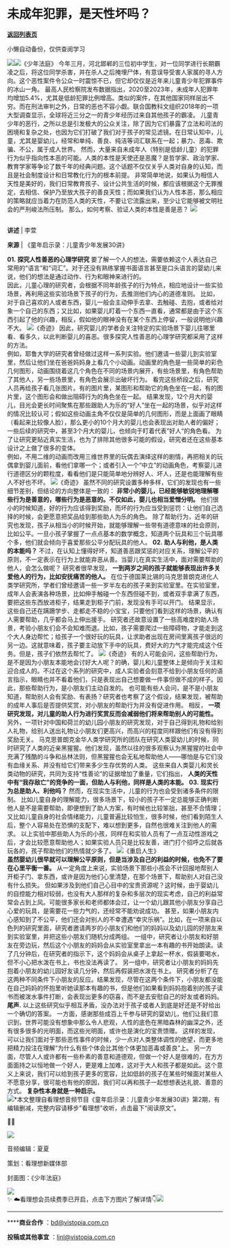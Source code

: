 # 未成年犯罪，是天性坏吗？

[**返回列表页**](/gzh/看理想)

小懒自动备份，仅供查阅学习

![](https://mmbiz.qpic.cn/mmbiz_png/aP7vrTpXJxRA0ViaNRqia18YGj5LgX4VSibTFXfBlkXZakYUA8yBkEQYYmpmDmxH0IZyeY4oUcOiabiaj1PywxF6StQ/640?wx_fmt=png)![](https://mmbiz.qpic.cn/mmbiz_png/aP7vrTpXJxQ3mUkXntMQ8ibIjr7dCibO2icyKiaiar8rsZV0dq8qa5on47ibrHsBphmiaSXAdtL5zFTWtKXLjialhoby4w/640?wx_fmt=png&from;=appmsg)《少年法庭》
今年三月，河北邯郸的三位初中学生，对一位同学进行长期霸凌之后，将这位同学杀害，并在杀人之后掩埋尸体，有意误导受害人家属的寻人方向。这个恶性案件令公众一时震惊不已，但它却仅仅是近年来儿童青少年犯罪事件的冰山一角。
最高人民检察院发布数据指出，2020至2023年，未成年人犯罪年均增加5.4%，尤其是低龄犯罪比例增高。类似的案件，在其他国家同样层出不穷。而在刑法审判之外，日常的恶也不容小觑。联合国教科文组织2018年的一项大型调查显示，全球将近三分之一的青少年经历过来自其他孩子的霸凌。
儿童青少年的恶行，之所以总是引发极大的公众关注，除了因为它们暴露了立法和司法的困境和复杂之处，也因为它们打破了我们对于孩子的常见滤镜。在日常认知中，儿童，尤其是婴幼儿，经常和单纯、善良、纯洁等词汇联系在一起；暴力、恶毒、欺骗、不公，属于成人世界。
然而，大量来自未成年人（特别是低龄儿童）的犯罪行为似乎指向性本恶的可能。人类的本性是天使还是恶魔？是哲学家、政治学家、教育学家等争论了数千年的经典问题。这个话题不仅仅关乎人类对自身的认知，而且是社会制度设计和日常教化行为的根本前提。
非常简单地说，如果认为相信人天性是美好的，我们日常教育孩子、设计公共生活的时候，都应该根据这个无罪推定，去相信、保护乃至放大孩子的善良天性；而如果我们认为人性本恶，那么相应的策略就应当着力在防范人类的天性，不要让它流露出来，至少让它能够被文明社会的严刑峻法所压制。
那么，如何考察、验证人类的本性是善是恶？
![](https://mmbiz.qpic.cn/mmbiz_png/aP7vrTpXJxRA0ViaNRqia18YGj5LgX4VSibyicaNpfZMjSJFGHr85glQV0UvxPDGJ30TMHYUPnUHgbYyqpCwF83EGw/640?wx_fmt=other&tp;=webp&wxfrom;=5&wx;_lazy=1&wx;_co=1)  

##

 **讲述** | 李萱

 **来源** | 《童年启示录：儿童青少年发展30讲》

  

 **01.** **探究人性善恶的心理学研究**
要了解一个人的想法，需要依赖这个人表达自己常用的“语言”和“词汇”。对于还没有熟练掌握书面语言甚至是口头语言的婴幼儿来说，他们的想法是通过动作、行为和眼神来进行的。  
因此，儿童心理的研究者，会根据不同年龄孩子的行为特点，相应地设计一些实验场景，再利用这些实验场景下孩子的行为，去推测他们内心的道德准则。
比如，对于自己喜欢的人或者东西，婴儿一般会主动伸手去拿、去触碰、去抱，或者给对象一个自己的东西；又比如，如果婴儿盯着一个东西一直看，通常都是由于这个东西引起了他的兴趣，相反，假如他的眼神没有在某个东西上停留，一般说明他兴趣不大。
![](https://mmbiz.qpic.cn/mmbiz_png/aP7vrTpXJxQ3mUkXntMQ8ibIjr7dCibO2icFMqo2FKXRmzlicgjsPCVYgdPfibW8fYxEnUBQJ3H6I4ImgHztkZ9SPeg/640?wx_fmt=png&from;=appmsg)《奇迹》
因此，研究婴儿的学者会关注特定的实验场景下婴儿往哪里看、看多久，以此判断婴儿的喜恶。很多探究人性善恶的心理学研究都采用了这样的方法。  
例如，耶鲁大学的研究者曾经做过这样一系列实验。他们邀请一些婴儿到实验室里，然后让他们坐在爸爸妈妈身上看几个小动画。动画里的角色是一些简单的彩色几何图形，动画围绕着这几个角色在不同的场景内展开，有些场景里，有角色帮助了其他人，另一些场景里，有角色会展示出破坏行为。
看完这些桥段之后，研究人员再给孩子看几张图片。有的图片里，某图形和帮助它的角色坐在一起，有的图片里，这个图形会和做出阻碍行为的角色坐在一起。
结果发现，12个月大的婴儿，目光会更长时间聚焦在那些跟助人为乐的“好人”坐在一起的场景，似乎对这样的情况比较认可；假如这些动画主角不仅仅是简单的几何图形，而是上面画了眼睛（看起来比较像人脸），那么更小的10个月大的婴儿也会表现出对助人者的偏好；一些后续的研究中，甚至3个月大的婴儿，也倾向于盯着代表”好人“的角色看。
为了让研究更贴近真实生活，也为了排除其他很多可能的假设，研究者还在这些基本设计之上做了很多的变体。  
例如，不用二维的动画而改用三维世界里的玩偶去演绎这样的剧情，再把相关的玩偶拿到婴儿面前，看他们拿哪一个；或者引入一个“中立”的动画角色，考察婴儿进行道德区分的颗粒度，看看他们是只能简单地分辨好人、坏人，还是也能理解有些人不好也不坏。
![](https://mmbiz.qpic.cn/mmbiz_jpg/aP7vrTpXJxQ3mUkXntMQ8ibIjr7dCibO2icMwkbGm2PXSxff80jEPySgicwLqgKSyyLAf1zDWnftUVxp9KEv8LiaeXw/640?wx_fmt=jpeg)《奇迹》
虽然不同的研究设置多种多样，它们的发现也有一些细节差别，但结论的方向整体是一致的：
**非常小的婴儿，已经能够敏锐地理解哪些行为是善意的，哪些行为是恶意的。不仅如此，婴儿也相当爱憎分明。**
他们很小的时候知道，好的行为应该得到奖励，而坏的行为应当受到惩罚：让他们自己选择的时候，会更愿意把奖品给到那些助人为乐的角色。
除了帮助行为，近年的研究也发现，孩子从相当小的时候开始，就能够理解一些带有道德意味的社会原则，比如公平。一旦小孩子掌握了一点点基本的数学概念，知道两个玩具和三个玩具哪个多，他们就会倾向于喜爱那些公平分配玩具的他人。
**02.** **助人与利他，是人类的本能吗？**
不过，在认知上懂得好坏，知道善恶跟奖惩的对应关系，理解公平的原则，不一定表示在行为上就能弃恶从善。当婴儿在真实生活中，面对需要帮助的他人，会怎么做呢？
研究者很早发现， **一到两岁之间的孩子就能够表现出许多关爱他人的行为，比如安抚痛苦的他人。**
在位于德国莱比锡的马克思普朗克进化人类学研究所，学者们曾经邀请一些一岁半左右的孩子来到实验室里。在实验室里，成年人会表演各种场景，比如伸手触碰一个东西但碰不到，或者双手拿满了东西，要把这些东西放进柜子，结果走到柜子门前，发现没有手可以开门。
结果显示，这些自己还在蹒跚学步、走都走不稳的小宝宝，只要他们看到这样的场景，确认有人需要帮助，几乎都会马上伸出援手。
研究者还故意设置了一些高难度的助人场景，考验小朋友们会不会知难而退。比如，孩子需要爬过一些障碍物，才能走到这个大人身边帮忙；给孩子一个很好玩的玩具，让求助者出现在房间里离孩子很远的另一边。这就意味着，孩子要主动放下手中的玩具，费好大的力气才能完成这个任务。但是，孩子们依然去帮忙了。
![](https://mmbiz.qpic.cn/mmbiz_jpg/aP7vrTpXJxQ3mUkXntMQ8ibIjr7dCibO2icCv9ePrHbSKJH61X0EQwFEDolqe0T8ibibNtqDAOLwFCfWJ1uic9LD2V9A/640?wx_fmt=jpeg)《奇迹》
有的人可能会问，这些帮助行为，是不是因为小朋友本能地会讨好大人呢？的确，婴儿和儿童整体上是倾向于关注和迎合成人的。不过在这个系列的研究中，成人实验者会刻意不给到小朋友任何的语言指示，眼睛也并不看着他们，只是表现出自己想要做一件事但做不成的样子。因此，那些帮助行为，是小朋友们主动自发的。
也可能有些人会问，是不是小朋友知道，帮助别人会有奖励、有表扬？研究者也考察了这个假设，结果发现，被帮助的成年人事后是否提供奖赏，对小朋友的帮助行为并没有促进作用。
相反， **一项研究发现，对儿童的助人行为进行奖赏反而会减弱他们将来帮助别人的可能性。**
另外，一项针对中国和荷兰的幼儿园小朋友的研究发现，对于自己得到礼物和给别人礼物，给别人送出礼物让小朋友们更高兴，而高兴的程度同样跟他们有没有得到奖励无关。
马克思普朗克金华人类学研究所的团队在研究人类婴幼儿的时候，同时研究了人类的近亲黑猩猩。他们发现，虽然以往的很多观察认为黑猩猩的社会中充满了残酷的斗争和丛林法则，但黑猩猩也会无私地帮助他人——哪怕是与它们没有血缘关系、并没有给它们带来多少生存优势的人类。
这些来自人类婴儿和灵长类动物的研究，共同为支持“性善论”的证据增加了重量，它们指出，
**人类的天性中有“我存敌亡”的竞争的一面，但助人与利他，同样是人类的本能。** **03.** **现实行为总是助人、利他吗？**
然而，在现实生活中，儿童的行为也会受到诸多条件的限制。
比如儿童自身的理解能力，很多场景下，较小的孩子不一定总能够正确判断他人是不是需要帮助，即便想到了助人方案，有时候也比较笨拙，甚至不合情理；又比如儿童自身的社会情绪能力，儿童普遍比较怕生，很多时候，他们看到陌生人后，整个人容易处在恐惧的支配下，难以想到更多，自然也很难关注到他人的需求。
以上实验中那些助人为乐的小孩，同样在和实验人员有了一点互动性游戏之后，才会比较愿意帮助他人；如果实验人员只是比较友善，进门打个招呼之后就各玩各的，孩子帮助他们的热情就少多了。
![](https://mmbiz.qpic.cn/mmbiz_jpg/aP7vrTpXJxQ3mUkXntMQ8ibIjr7dCibO2icA8PxeYaPUpOgb9Ww7Sz4torBn0AfVfqKZGTribkic9TaOicZ4MB8tjVfA/640?wx_fmt=jpeg)《重启人生》  
 **虽然婴幼儿很早就可以理解公平原则，但是当涉及自己的利益的时候，也免不了要在心里平衡一番。**
从一定角度上来说，实验场景下那些小孩会不计回报地帮别人开柜子门、拿东西，或许是因为他们心里清楚，在那个场景下，帮助别人对自己没有什么损失。
但如果涉及到他们自己心目中的宝贵资源呢？这时候，由于婴幼儿的自控能力相对较弱，也没有大人那样的复杂和多层次的现实考虑，自己的利益常常会占到上风。可能很多家长和老师都体会过，让一个幼儿跟其他小朋友分享自己心爱的玩具，是需要花一些力气的，还经常不能劝说成功。
甚至，如果小朋友内心感知到了不公平，他们还会对别人的不幸遭遇“幸灾乐祸”。比如，在一项来自以色列的研究里面，研究者邀请两岁的小朋友们和他们的妈妈以及幼儿园的好朋友来到实验室里，并把这些小朋友们随机分成两组。
一组中，研究者让小朋友和好朋友在旁边玩，然后这个小朋友的妈妈会从实验室里拿出一本有趣的书开始朗读。读了几分钟后，在研究者的指示下，这个妈妈会从桌子上拿起一杯水，假装要喝水，但不小心把水泼在书上，书也没法再读了。
另一组中，研究者让小朋友的妈妈先抱着小朋友的幼儿园好友读几分钟，然后再假装把水泼在书上。
研究者分析了在这两种不同条件下小朋友的反应。结果发现，尽管在这两个条件下，小朋友都没能在自己妈妈的怀抱里听她读那本有趣的书，但是他们如果看到妈妈抱着别的孩子读书而被泼水事件打断，会表现出更多的窃喜，而不是去安慰自己的好友或者妈妈。
**尾声.** 以上这些研究似乎相互矛盾，没办法对于孩子或者人到底是好还是不好给出一个确切的答案。
一方面，感谢那些成百上千参与研究的婴幼儿，他们让我们意识到，世界可能没有想象中那么令人悲观，人性的底色在黑暗森林的幽深之外，还有很多很多的光明面，而这些光明面，或许也是演化的宝贵馈赠。
这样的发现，可以让我们面对于那些恶性事件的时候，少一点对人类整体调性的绝望，而更多地把精力投注在理解“为什么有些个体会比其他个体更加恶毒或善良”上。
另一方面，尽管人人或许都有一些朴素的善意和道德观，但做一个好人是很难的，在方方面面持之以恒地做一个好人，更是难上加难，这对于大人和孩子都是如此。这个意义上来说，我们可以给到孩子更多的宽容，比如低龄的孩子在某些时候面对某些人不愿意分享，很可能也有他的原因，我们可以再和孩子一起想想表达礼貌、善意的方式。
**复杂性本身就是一种启示。**  
![](https://mmbiz.qpic.cn/mmbiz_png/aP7vrTpXJxRA0ViaNRqia18YGj5LgX4VSibCtkY28xLiaOEanibJrx7E0bWiaH8tRc0WkaCZ35VoiabPsr0urCBdAzT9Q/640?wx_fmt=other&tp;=webp&wxfrom;=5&wx;_lazy=1&wx;_co=1)*本文整理自看理想音频节目《童年启示录：儿童青少年发展30讲》第2期，有编辑删减，完整内容请移步"看理想"收听，点击最下“阅读原文”。  

  

👧👦  

![](https://mmbiz.qpic.cn/mmbiz_jpg/aP7vrTpXJxQ3mUkXntMQ8ibIjr7dCibO2icbRuYZjC4odn6K5wCicKKgcicpvZTeUOvVzMuUibcyut2qUicSwR4bjHzFA/640?wx_fmt=jpeg&from;=appmsg)

  

音频编辑：夏夏

策划：看理想新媒体部

封面图：《少年法庭》

  

![](https://mmbiz.qpic.cn/mmbiz_png/aP7vrTpXJxRA0ViaNRqia18YGj5LgX4VSibCtkY28xLiaOEanibJrx7E0bWiaH8tRc0WkaCZ35VoiabPsr0urCBdAzT9Q/640?wx_fmt=other&wxfrom;=5&wx;_lazy=1&wx;_co=1&tp;=webp)  
✨
☁️看理想会员续费季已开启，点击下方图片了解详情👇[![](https://mmbiz.qpic.cn/mmbiz_gif/aP7vrTpXJxRL65rlU8QzYoQsYicuC4hfcH7bhDcaV88ibmuMyInmKaic8Z5LM2xtTQBFrDF5c4q5bvtxsYZl7OORQ/640?wx_fmt=gif&from;=appmsg&wxfrom;=5&wx;_lazy=1&tp;=webp)](http://mp.weixin.qq.com/s?__biz=MzA3MDM3NjE5NQ==&mid=2650968664&idx=1&sn=c97a519282486cb174da59bc2af95072&chksm=84cbfc34b3bc75228a9f74f41078411e3d2723426b484705702ea77d8ba26d0d593a2031ff98&scene=21#wechat_redirect)
****

 ******商业合作** ：bd@vistopia.com.cn

 **投稿或其他事宜** ：linl@vistopia.com.cn

